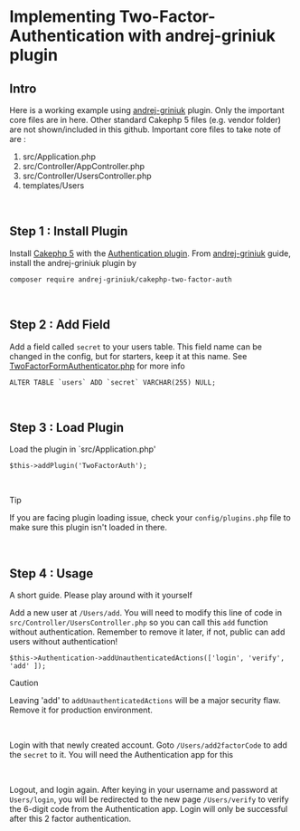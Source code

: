 # Implementing Two-Factor-Authentication with andrej-griniuk plugin

## Intro
Here is a working example using [andrej-griniuk](https://github.com/andrej-griniuk/cakephp-two-factor-auth/tree/master) plugin. Only the important core files are in here. Other standard Cakephp 5 files (e.g. vendor folder) are not shown/included in this github. Important core files to take note of are :

1. src/Application.php
2. src/Controller/AppController.php
3. src/Controller/UsersController.php
4. templates/Users

<br/>

## Step 1 : Install Plugin
Install [Cakephp 5](https://book.cakephp.org/5/en/quickstart.html) with the [Authentication plugin](https://book.cakephp.org/authentication/3/en/index.html). From [andrej-griniuk](https://github.com/andrej-griniuk/cakephp-two-factor-auth/tree/master) guide, install the andrej-griniuk plugin by

    composer require andrej-griniuk/cakephp-two-factor-auth

<br/>

## Step 2 : Add Field
Add a field called `secret` to your users table. This field name can be changed in the config, but for starters, keep it at this name. See [TwoFactorFormAuthenticator.php](https://github.com/andrej-griniuk/cakephp-two-factor-auth/blob/master/src/Authenticator/TwoFactorFormAuthenticator.php) for more info

    ALTER TABLE `users` ADD `secret` VARCHAR(255) NULL;

<br/>

## Step 3 : Load Plugin
Load the plugin in `src/Application.php'

    $this->addPlugin('TwoFactorAuth');

    
<br/>

> [!TIP]
> If you are facing plugin loading issue, check your `config/plugins.php` file to make sure this plugin isn't loaded in there.

<br/>

## Step 4 : Usage
A short guide. Please play around with it yourself

Add a new user at `/Users/add`. You will need to modify this line of code in `src/Controller/UsersController.php` so you can call this `add` function without authentication. Remember to remove it later, if not, public can add users without authentication!

    $this->Authentication->addUnauthenticatedActions(['login', 'verify', 'add' ]);

> [!CAUTION]
> Leaving 'add' to `addUnauthenticatedActions` will be a major security flaw. Remove it for production environment.


<br/>

Login with that newly created account. Goto `/Users/add2factorCode` to add the `secret` to it. You will need the Authentication app for this

<br/>

Logout, and login again. After keying in your username and password at `Users/login`, you will be redirected to the new page `/Users/verify` to verify the 6-digit code from the Authentication app. Login will only be successful after this 2 factor authentication.


